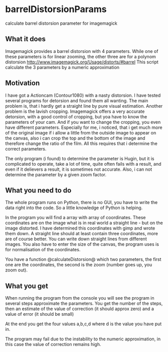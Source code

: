 barrelDistorsionParams
======================

calculate barrel distorsion parameter for imagemagick

What it does
------------

Imagemagick provides a barrel distorsion with 4 parameters. While one of these parameters is for linear zooming, the other three are for a polynom distorsion
http://www.imagemagick.org/Usage/distorts/#barrel
This script calculate the 3 parameters by a numeric approximation

Motivation
----------

I have got a Actioncam (Contour1080) with a nasty distorsion. I have tested several programs for detorsion and found them all wanting.
The main problem is, that i hardly get a straight line by pure visual estimation. Another problem is the lavish cropping.
Imagemagick offers a very accurate detorsion, with a good control of cropping, but yoa have to know the parameters of your cam. And if you want to change the cropping, you even have different parameters. Especially for me, i noticed, that i get much more of the original image if i allow a little from the outside image to appear on the canvas, also i can crop the top and the bottom of the image and therefore change the ratio of the film.
All this requires that i determine the correct parameters.

The only program (i found) to determine the parameter is Hugin, but it is complicated to operate, take a lot of time, quite often fails with a result, and even if it delievers a result, it is sometimes not accurate. Also, i can not determine the parameter by a given zoom factor.

What you need to do
-------------------

The whole program runs on Python, there is no GUI, you have to write the data right into the code.
So a little knowledge of Python is helping.

In the program you will find a array with array of coordinates. These coordinates are on the image what is in real world a straight line - but on the image distorted. I have determined this coordinates with gimp and wrote them down. A straight line should at least contain three coordinates, more are of course better. You can write down straight lines from different images.
You also have to enter the size of the canvas, the program uses is for normalisation of the coordinates.

You have a function @calculateDistorsion@ which two parameters, the first one are the coordinates, the second is the zoom (number goes up, you zoom out).

What you get
------------

When running the program from the console you will see the program in several steps approximate the parameters.
You get the number of the steps, then an estimate of the value of correction (it should approx zero) and a value of error (it should be small)

At the end you get the four values a,b,c,d where d is the value you have put in.

The program may fail due to the instability to the numeric approximation, in this case the value of correction remains high.


